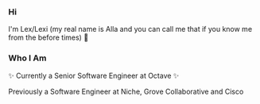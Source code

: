 ### Hi
I'm Lex/Lexi (my real name is Alla and you can call me that if you know me from the before times) 👋

### Who I Am
✨ Currently a Senior Software Engineer at Octave ✨

Previously a Software Engineer at Niche, Grove Collaborative and Cisco


<!--
**apolisskaya/apolisskaya** is a ✨ _special_ ✨ repository because its `README.md` (this file) appears on your GitHub profile.

Here are some ideas to get you started:

- 🔭 I’m currently working on ...
- 🌱 I’m currently learning ...
- 👯 I’m looking to collaborate on ...
- 🤔 I’m looking for help with ...
- 💬 Ask me about ...
- 📫 How to reach me: ...
- 😄 Pronouns: ...
- ⚡ Fun fact: ...
-->
